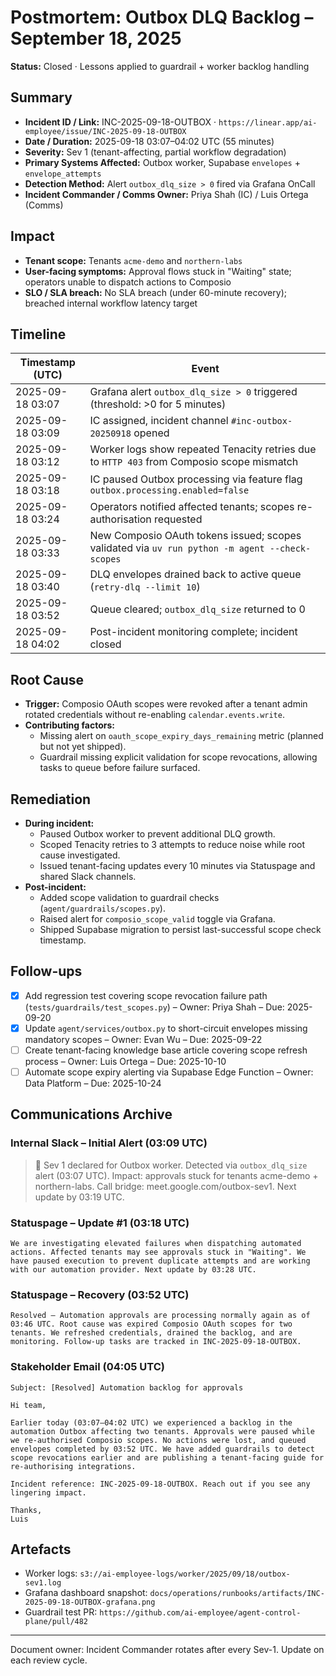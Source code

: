 # Postmortem: Outbox DLQ Backlog – September 18, 2025

**Status:** Closed · Lessons applied to guardrail + worker backlog handling

## Summary

- **Incident ID / Link:** INC-2025-09-18-OUTBOX · `https://linear.app/ai-employee/issue/INC-2025-09-18-OUTBOX`
- **Date / Duration:** 2025-09-18 03:07–04:02 UTC (55 minutes)
- **Severity:** Sev 1 (tenant-affecting, partial workflow degradation)
- **Primary Systems Affected:** Outbox worker, Supabase `envelopes` + `envelope_attempts`
- **Detection Method:** Alert `outbox_dlq_size > 0` fired via Grafana OnCall
- **Incident Commander / Comms Owner:** Priya Shah (IC) / Luis Ortega (Comms)

## Impact

- **Tenant scope:** Tenants `acme-demo` and `northern-labs`
- **User-facing symptoms:** Approval flows stuck in "Waiting" state; operators unable to dispatch actions to Composio
- **SLO / SLA breach:** No SLA breach (under 60-minute recovery); breached internal workflow latency target

## Timeline

| Timestamp (UTC) | Event |
|-----------------|-------|
| 2025-09-18 03:07 | Grafana alert `outbox_dlq_size > 0` triggered (threshold: >0 for 5 minutes) |
| 2025-09-18 03:09 | IC assigned, incident channel `#inc-outbox-20250918` opened |
| 2025-09-18 03:12 | Worker logs show repeated Tenacity retries due to `HTTP 403` from Composio scope mismatch |
| 2025-09-18 03:18 | IC paused Outbox processing via feature flag `outbox.processing.enabled=false` |
| 2025-09-18 03:24 | Operators notified affected tenants; scopes re-authorisation requested |
| 2025-09-18 03:33 | New Composio OAuth tokens issued; scopes validated via `uv run python -m agent --check-scopes` |
| 2025-09-18 03:40 | DLQ envelopes drained back to active queue (`retry-dlq --limit 10`) |
| 2025-09-18 03:52 | Queue cleared; `outbox_dlq_size` returned to 0 |
| 2025-09-18 04:02 | Post-incident monitoring complete; incident closed |

## Root Cause

- **Trigger:** Composio OAuth scopes were revoked after a tenant admin rotated credentials without re-enabling `calendar.events.write`.
- **Contributing factors:**
  - Missing alert on `oauth_scope_expiry_days_remaining` metric (planned but not yet shipped).
  - Guardrail missing explicit validation for scope revocations, allowing tasks to queue before failure surfaced.

## Remediation

- **During incident:**
  - Paused Outbox worker to prevent additional DLQ growth.
  - Scoped Tenacity retries to 3 attempts to reduce noise while root cause investigated.
  - Issued tenant-facing updates every 10 minutes via Statuspage and shared Slack channels.
- **Post-incident:**
  - Added scope validation to guardrail checks (`agent/guardrails/scopes.py`).
  - Raised alert for `composio_scope_valid` toggle via Grafana.
  - Shipped Supabase migration to persist last-successful scope check timestamp.

## Follow-ups

- [x] Add regression test covering scope revocation failure path (`tests/guardrails/test_scopes.py`) – Owner: Priya Shah – Due: 2025-09-20
- [x] Update `agent/services/outbox.py` to short-circuit envelopes missing mandatory scopes – Owner: Evan Wu – Due: 2025-09-22
- [ ] Create tenant-facing knowledge base article covering scope refresh process – Owner: Luis Ortega – Due: 2025-10-10
- [ ] Automate scope expiry alerting via Supabase Edge Function – Owner: Data Platform – Due: 2025-10-24

## Communications Archive

### Internal Slack – Initial Alert (03:09 UTC)

> :rotating_light: Sev 1 declared for Outbox worker. Detected via `outbox_dlq_size` alert (03:07 UTC). Impact: approvals stuck for tenants acme-demo + northern-labs. Call bridge: meet.google.com/outbox-sev1. Next update by 03:19 UTC.

### Statuspage – Update #1 (03:18 UTC)

```
We are investigating elevated failures when dispatching automated actions. Affected tenants may see approvals stuck in "Waiting". We have paused execution to prevent duplicate attempts and are working with our automation provider. Next update by 03:28 UTC.
```

### Statuspage – Recovery (03:52 UTC)

```
Resolved – Automation approvals are processing normally again as of 03:46 UTC. Root cause was expired Composio OAuth scopes for two tenants. We refreshed credentials, drained the backlog, and are monitoring. Follow-up tasks are tracked in INC-2025-09-18-OUTBOX.
```

### Stakeholder Email (04:05 UTC)

```
Subject: [Resolved] Automation backlog for approvals

Hi team,

Earlier today (03:07–04:02 UTC) we experienced a backlog in the automation Outbox affecting two tenants. Approvals were paused while we re-authorised Composio scopes. No actions were lost, and queued envelopes completed by 03:52 UTC. We have added guardrails to detect scope revocations earlier and are publishing a tenant-facing guide for re-authorising integrations.

Incident reference: INC-2025-09-18-OUTBOX. Reach out if you see any lingering impact.

Thanks,
Luis
```

## Artefacts

- Worker logs: `s3://ai-employee-logs/worker/2025/09/18/outbox-sev1.log`
- Grafana dashboard snapshot: `docs/operations/runbooks/artifacts/INC-2025-09-18-OUTBOX-grafana.png`
- Guardrail test PR: `https://github.com/ai-employee/agent-control-plane/pull/482`

---

Document owner: Incident Commander rotates after every Sev-1. Update on each review cycle.
